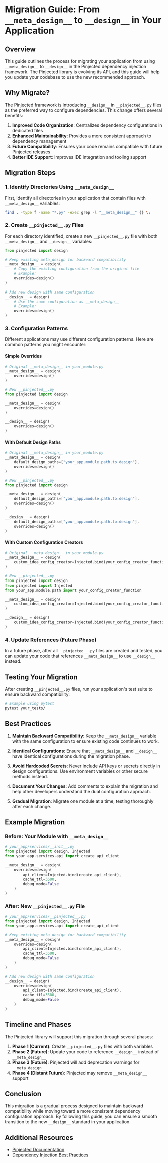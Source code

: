 # Migration Guide: From `__meta_design__` to `__design__` in Your Application

## Overview

This guide outlines the process for migrating your application from using `__meta_design__` to `__design__` in the Pinjected dependency injection framework. The Pinjected library is evolving its API, and this guide will help you update your codebase to use the new recommended approach.

## Why Migrate?

The Pinjected framework is introducing `__design__` in `__pinjected__.py` files as the preferred way to configure dependencies. This change offers several benefits:

1. **Improved Code Organization**: Centralizes dependency configurations in dedicated files
2. **Enhanced Maintainability**: Provides a more consistent approach to dependency management
3. **Future Compatibility**: Ensures your code remains compatible with future Pinjected releases
4. **Better IDE Support**: Improves IDE integration and tooling support

## Migration Steps

### 1. Identify Directories Using `__meta_design__`

First, identify all directories in your application that contain files with `__meta_design__` variables:

```bash
find . -type f -name "*.py" -exec grep -l "__meta_design__" {} \;
```

### 2. Create `__pinjected__.py` Files

For each directory identified, create a new `__pinjected__.py` file with both `__meta_design__` and `__design__` variables:

```python
from pinjected import design

# Keep existing meta_design for backward compatibility
__meta_design__ = design(
    # Copy the existing configuration from the original file
    # Example:
    overrides=design()
)

# Add new design with same configuration
__design__ = design(
    # Use the same configuration as __meta_design__
    # Example:
    overrides=design()
)
```

### 3. Configuration Patterns

Different applications may use different configuration patterns. Here are common patterns you might encounter:

#### Simple Overrides

```python
# Original __meta_design__ in your_module.py
__meta_design__ = design(
    overrides=design()
)

# New __pinjected__.py
from pinjected import design

__meta_design__ = design(
    overrides=design()
)

__design__ = design(
    overrides=design()
)
```

#### With Default Design Paths

```python
# Original __meta_design__ in your_module.py
__meta_design__ = design(
    default_design_paths=["your_app.module.path.to.design"],
    overrides=design()
)

# New __pinjected__.py
from pinjected import design

__meta_design__ = design(
    default_design_paths=["your_app.module.path.to.design"],
    overrides=design()
)

__design__ = design(
    default_design_paths=["your_app.module.path.to.design"],
    overrides=design()
)
```

#### With Custom Configuration Creators

```python
# Original __meta_design__ in your_module.py
__meta_design__ = design(
    custom_idea_config_creator=Injected.bind(your_config_creator_function)
)

# New __pinjected__.py
from pinjected import design
from pinjected import Injected
from your_app.module.path import your_config_creator_function

__meta_design__ = design(
    custom_idea_config_creator=Injected.bind(your_config_creator_function)
)

__design__ = design(
    custom_idea_config_creator=Injected.bind(your_config_creator_function)
)
```

### 4. Update References (Future Phase)

In a future phase, after all `__pinjected__.py` files are created and tested, you can update your code that references `__meta_design__` to use `__design__` instead.

## Testing Your Migration

After creating `__pinjected__.py` files, run your application's test suite to ensure backward compatibility:

```bash
# Example using pytest
pytest your_tests/
```

## Best Practices

1. **Maintain Backward Compatibility**: Keep the `__meta_design__` variable with the same configuration to ensure existing code continues to work.

2. **Identical Configurations**: Ensure that `__meta_design__` and `__design__` have identical configurations during the migration phase.

3. **Avoid Hardcoded Secrets**: Never include API keys or secrets directly in design configurations. Use environment variables or other secure methods instead.

4. **Document Your Changes**: Add comments to explain the migration and help other developers understand the dual configuration approach.

5. **Gradual Migration**: Migrate one module at a time, testing thoroughly after each change.

## Example Migration

### Before: Your Module with `__meta_design__`

```python
# your_app/services/__init__.py
from pinjected import design, Injected
from your_app.services.api import create_api_client

__meta_design__ = design(
    overrides=design(
        api_client=Injected.bind(create_api_client),
        cache_ttl=3600,
        debug_mode=False
    )
)
```

### After: New `__pinjected__.py` File

```python
# your_app/services/__pinjected__.py
from pinjected import design, Injected
from your_app.services.api import create_api_client

# Keep existing meta_design for backward compatibility
__meta_design__ = design(
    overrides=design(
        api_client=Injected.bind(create_api_client),
        cache_ttl=3600,
        debug_mode=False
    )
)

# Add new design with same configuration
__design__ = design(
    overrides=design(
        api_client=Injected.bind(create_api_client),
        cache_ttl=3600,
        debug_mode=False
    )
)
```

## Timeline and Phases

The Pinjected library will support this migration through several phases:

1. **Phase 1 (Current)**: Create `__pinjected__.py` files with both variables
2. **Phase 2 (Future)**: Update your code to reference `__design__` instead of `__meta_design__`
3. **Phase 3 (Future)**: Pinjected will add deprecation warnings for `__meta_design__`
4. **Phase 4 (Distant Future)**: Pinjected may remove `__meta_design__` support

## Conclusion

This migration is a gradual process designed to maintain backward compatibility while moving toward a more consistent dependency configuration approach. By following this guide, you can ensure a smooth transition to the new `__design__` standard in your application.

## Additional Resources

- [Pinjected Documentation](https://github.com/CyberAgentAILab/pinjected)
- [Dependency Injection Best Practices](https://github.com/CyberAgentAILab/pinjected/blob/main/docs_md/best_practices.md)
